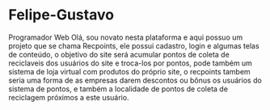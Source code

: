 # Felipe-Gustavo
Programador Web
Olá, sou novato nesta plataforma e aqui possuo um projeto que se chama Recpoints, ele possui cadastro, login e algumas telas de conteúdo, o objetivo do site será acumular pontos de coleta de reciclaveis dos usuários do site e troca-los por pontos, pode também um sistema de loja virtual com produtos do próprio site, o recpoints tambem seria uma forma de as empresas darem descontos ou bônus os usuários do sistema de pontos, e também a localidade de pontos de coleta de reciclagem próximos a este usuário.
